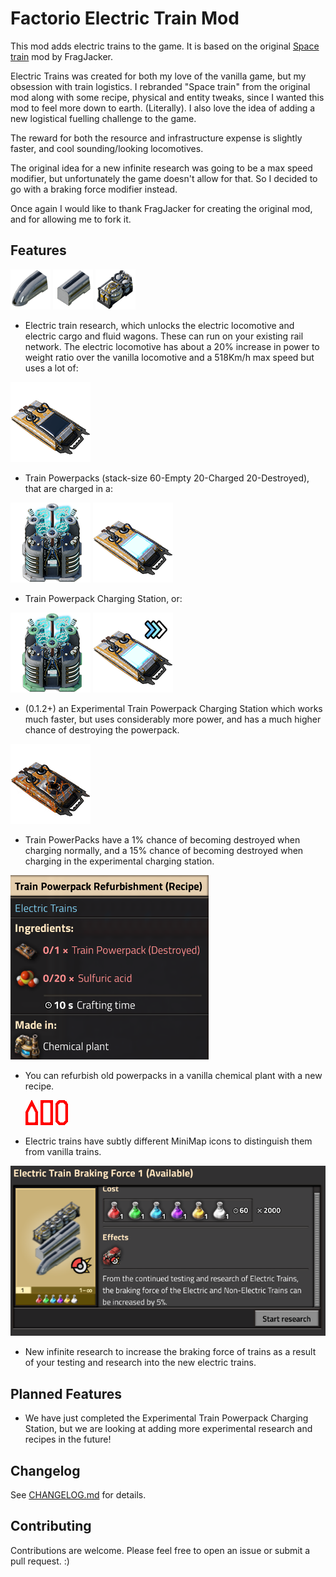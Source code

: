 # Factorio Electric Train Mod

This mod adds electric trains to the game. It is based on the original [Space train](https://mods.factorio.com/mod/se-space-trains) mod by FragJacker.

Electric Trains was created for both my love of the vanilla game, but my obsession with train logistics. I rebranded "Space train" from the original mod along with some recipe, physical and entity tweaks, since I wanted this mod to feel more down to earth. (Literally). I also love the idea of adding a new logistical fuelling challenge to the game.

The reward for both the resource and infrastructure expense is slightly faster, and cool sounding/looking locomotives.

The original idea for a new infinite research was going to be a max speed modifier, but unfortunately the game doesn't allow for that. So I decided to go with a braking force modifier instead.

Once again I would like to thank FragJacker for creating the original mod, and for allowing me to fork it.

## Features

![Electric Locomotive](graphics/icons/space-locomotive.png)
![Electric Cargo Wagon](graphics/icons/space-cargo-wagon.png)
![Electric Fluid Wagon](graphics/icons/space-fluid-wagon.png)

- Electric train research, which unlocks the electric locomotive and electric cargo and fluid wagons. These can run on your existing rail network. The electric locomotive has about a 20% increase in power to weight ratio over the vanilla locomotive and a 518Km/h max speed but uses a lot of:

![Discharged Powerpack](graphics/icons/discharged-battery.png)

- Train Powerpacks (stack-size 60-Empty 20-Charged 20-Destroyed), that are charged in a:

![Powerpack Charging Station](graphics/icons/space-train-charging-station.png)
![Charged Powerpack](graphics/icons/battery.png)

- Train Powerpack Charging Station, or:

![Experimental Powerpack Charging Station](graphics/icons/experimental-space-train-charging-station.png)
![Experimental Charged Powerpack](graphics/icons/fast-battery.png)

- (0.1.2+) an Experimental Train Powerpack Charging Station which works much faster, but uses considerably more power, and has a much higher chance of destroying the powerpack.

![Destroyed Powerpack](graphics/icons/destroyed-battery.png)

- Train PowerPacks have a 1% chance of becoming destroyed when charging normally, and a 15% chance of becoming destroyed when charging in the experimental charging station.

![Refurbished Powerpack](public/refurbishment.png)

- You can refurbish old powerpacks in a vanilla chemical plant with a new recipe.

  ![MiniMap Icons](graphics/entity/vehicles/space-trains/space-locomotive-minimap-representation.png)
  ![MiniMap Icons](graphics/entity/vehicles/space-trains/space-cargo-wagon-minimap-representation.png)
  ![MiniMap Icons](graphics/entity/vehicles/space-trains/space-fluid-wagon-minimap-representation.png)

- Electric trains have subtly different MiniMap icons to distinguish them from vanilla trains.

![Electric Tech](public/technology.png)

- New infinite research to increase the braking force of trains as a result of your testing and research into the new electric trains.

## Planned Features

- We have just completed the Experimental Train Powerpack Charging Station, but we are looking at adding more experimental research and recipes in the future!

## Changelog

See [CHANGELOG.md](CHANGELOG.md) for details.

## Contributing

Contributions are welcome. Please feel free to open an issue or submit a pull request. :)
